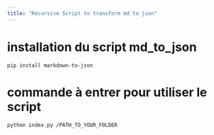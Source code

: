 ```yaml
---
title: "Recursive Script to transform md to json"
---
```


# installation du script md_to_json

```
pip install markdown-to-json
```

# commande à entrer pour utiliser le script

```
python index.py /PATH_TO_YOUR_FOLDER 
```

